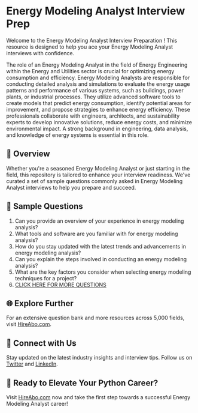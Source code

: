 # Energy Modeling Analyst Interview Prep

Welcome to the Energy Modeling Analyst Interview Preparation ! This resource is designed to help you ace your Energy Modeling Analyst interviews with confidence.

The role of an Energy Modeling Analyst in the field of Energy Engineering within the Energy and Utilities sector is crucial for optimizing energy consumption and efficiency. Energy Modeling Analysts are responsible for conducting detailed analysis and simulations to evaluate the energy usage patterns and performance of various systems, such as buildings, power plants, or industrial processes. They utilize advanced software tools to create models that predict energy consumption, identify potential areas for improvement, and propose strategies to enhance energy efficiency. These professionals collaborate with engineers, architects, and sustainability experts to develop innovative solutions, reduce energy costs, and minimize environmental impact. A strong background in engineering, data analysis, and knowledge of energy systems is essential in this role.

## 🚀 Overview

Whether you're a seasoned Energy Modeling Analyst or just starting in the field, this repository is tailored to enhance your interview readiness. We've curated a set of sample questions commonly asked in Energy Modeling Analyst interviews to help you prepare and succeed.

## 📝 Sample Questions

1. Can you provide an overview of your experience in energy modeling analysis?
2. What tools and software are you familiar with for energy modeling analysis?
3. How do you stay updated with the latest trends and advancements in energy modeling analysis?
4. Can you explain the steps involved in conducting an energy modeling analysis?
5. What are the key factors you consider when selecting energy modeling techniques for a project?
6. [CLICK HERE FOR MORE QUESTIONS](https://hireabo.com/job/20_1_34/Energy%20Modeling%20Analyst)

## 🌐 Explore Further

For an extensive question bank and more resources across 5,000 fields, visit [HireAbo.com](https://www.hireabo.com).

## 📱 Connect with Us

Stay updated on the latest industry insights and interview tips. Follow us on [Twitter](https://twitter.com/hireabo) and [LinkedIn](https://www.linkedin.com/in/hire-abo-3609972a8/).

## 🚀 Ready to Elevate Your Python Career?

Visit [HireAbo.com](https://www.hireabo.com) now and take the first step towards a successful Energy Modeling Analyst career!